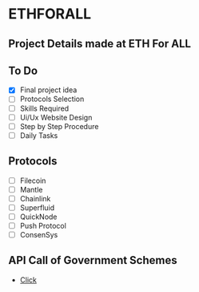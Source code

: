 # ETHFORALL

## Project Details made at ETH For ALL

## To Do

- [x] Final project idea
- [ ] Protocols Selection
- [ ] Skills Required
- [ ] Ui/Ux Website Design
- [ ] Step by Step Procedure
- [ ] Daily Tasks

## Protocols

- [ ] Filecoin
- [ ] Mantle
- [ ] Chainlink
- [ ] Superfluid
- [ ] QuickNode
- [ ] Push Protocol
- [ ] ConsenSys

## API Call of Government Schemes

- [Click](https://apisetu.gov.in/api/directory#!#Central%20Government)
